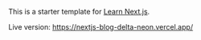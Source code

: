 This is a starter template for [Learn Next.js](https://nextjs.org/learn).

Live version: https://nextjs-blog-delta-neon.vercel.app/
